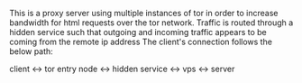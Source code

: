 This is a proxy server using multiple instances of tor in order to increase bandwidth for html requests over the tor network.
Traffic is routed through a hidden service such that outgoing and incoming traffic appears to be coming from the remote ip address
The client's connection follows the below path:

client <-> tor entry node <-> hidden service <-> vps <-> server
